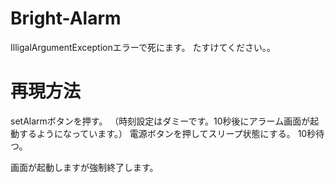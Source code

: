 Bright-Alarm
============

IlligalArgumentExceptionエラーで死にます。
たすけてください。。

再現方法
============
setAlarmボタンを押す。
（時刻設定はダミーです。10秒後にアラーム画面が起動するようになっています。）
電源ボタンを押してスリープ状態にする。
10秒待つ。

画面が起動しますが強制終了します。
